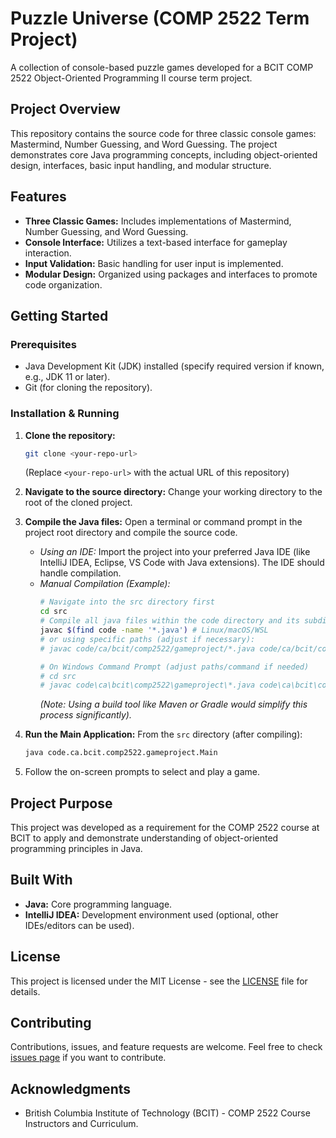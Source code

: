 # Puzzle Universe (COMP 2522 Term Project)

A collection of console-based puzzle games developed for a BCIT COMP 2522 Object-Oriented Programming II course term project.

## Project Overview

This repository contains the source code for three classic console games: Mastermind, Number Guessing, and Word Guessing. The project demonstrates core Java programming concepts, including object-oriented design, interfaces, basic input handling, and modular structure.

## Features

*   **Three Classic Games:** Includes implementations of Mastermind, Number Guessing, and Word Guessing.
*   **Console Interface:** Utilizes a text-based interface for gameplay interaction.
*   **Input Validation:** Basic handling for user input is implemented.
*   **Modular Design:** Organized using packages and interfaces to promote code organization.

## Getting Started

### Prerequisites

*   Java Development Kit (JDK) installed (specify required version if known, e.g., JDK 11 or later).
*   Git (for cloning the repository).

### Installation & Running

1.  **Clone the repository:**
    ```bash
    git clone <your-repo-url> 
    ```
    (Replace `<your-repo-url>` with the actual URL of this repository)
2.  **Navigate to the source directory:** Change your working directory to the root of the cloned project.
3.  **Compile the Java files:** Open a terminal or command prompt in the project root directory and compile the source code.
    *   *Using an IDE:* Import the project into your preferred Java IDE (like IntelliJ IDEA, Eclipse, VS Code with Java extensions). The IDE should handle compilation.
    *   *Manual Compilation (Example):*
        ```bash
        # Navigate into the src directory first
        cd src 
        # Compile all java files within the code directory and its subdirectories
        javac $(find code -name '*.java') # Linux/macOS/WSL
        # or using specific paths (adjust if necessary):
        # javac code/ca/bcit/comp2522/gameproject/*.java code/ca/bcit/comp2522/gameproject/mastermind/*.java code/ca/bcit/comp2522/gameproject/numbergame/*.java code/ca/bcit/comp2522/gameproject/wordgame/*.java code/ca/bcit/comp2522/gameproject/interfaces/*.java

        # On Windows Command Prompt (adjust paths/command if needed)
        # cd src
        # javac code\ca\bcit\comp2522\gameproject\*.java code\ca\bcit\comp2522\gameproject\mastermind\*.java code\ca\bcit\comp2522\gameproject\numbergame\*.java code\ca\bcit\comp2522\gameproject\wordgame\*.java code\ca\bcit\comp2522\gameproject\interfaces\*.java 
        ```
        *(Note: Using a build tool like Maven or Gradle would simplify this process significantly).*

4.  **Run the Main Application:** From the `src` directory (after compiling):
    ```bash
    java code.ca.bcit.comp2522.gameproject.Main 
    ```
5.  Follow the on-screen prompts to select and play a game.

## Project Purpose

This project was developed as a requirement for the COMP 2522 course at BCIT to apply and demonstrate understanding of object-oriented programming principles in Java.

## Built With

*   **Java:** Core programming language.
*   **IntelliJ IDEA:** Development environment used (optional, other IDEs/editors can be used).

## License

This project is licensed under the MIT License - see the [LICENSE](LICENSE) file for details.

## Contributing

Contributions, issues, and feature requests are welcome. Feel free to check [issues page](<link-to-issues-page-if-applicable>) if you want to contribute.

## Acknowledgments

*   British Columbia Institute of Technology (BCIT) - COMP 2522 Course Instructors and Curriculum.


